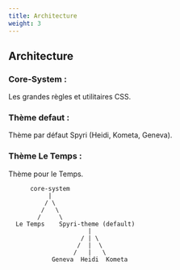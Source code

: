 ```yaml
---
title: Architecture
weight: 3
---
```


## Architecture

### Core-System :

Les grandes règles et utilitaires CSS. 

### Thème defaut :

Thème par défaut Spyri (Heidi, Kometa, Geneva).

### Thème Le Temps :

Thème pour le Temps.

```
      core-system
           |
          / \
         /   \
        /     \
  Le Temps    Spyri-theme (default)
                      |
                    / | \
                   /  |  \
                  /   |   \
            Geneva  Heidi  Kometa
```
